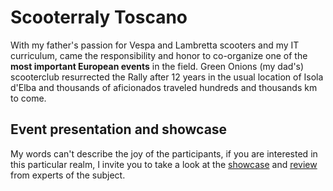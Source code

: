 # Scooterraly Toscano

With my father's passion for Vespa and Lambretta scooters and my IT curriculum, came the responsibility and honor to co-organize one of the **most important European events** in the field. Green Onions (my dad's) scooterclub resurrected the Rally after 12 years in the usual location of Isola d'Elba and thousands of aficionados traveled hundreds and thousands km to come.

## Event presentation and showcase

My words can't describe the joy of the participants, if you are interested in this particular realm, I invite you to take a look at the [showcase](https://www.youtube.com/watch?v=fIo1a2tOHs0) and [review](https://scooterlab.uk/scooter-rally-toscano-elba-2024-rallery/) from experts of the subject.